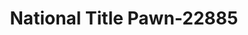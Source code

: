 ---
f_zip-code: 30701
f_state-code: GA
title: National Title Pawn-22885
f_phone: 706-629-9099
f_city-only: Calhoun
f_address: 117 W Belmont Dr Calhoun
f_location-unique-id: '22885'
slug: national-title-pawn-22885
updated-on: '2024-05-30T13:46:58.046Z'
created-on: '2024-05-30T13:36:59.803Z'
published-on: '2024-05-30T13:54:32.469Z'
f_city-state: cms/city/calhoun-ga.md
f_company: cms/company/national-title-pawn.md
f_state: cms/state/georgia.md
layout: '[payday-loan].html'
tags: payday-loan
---